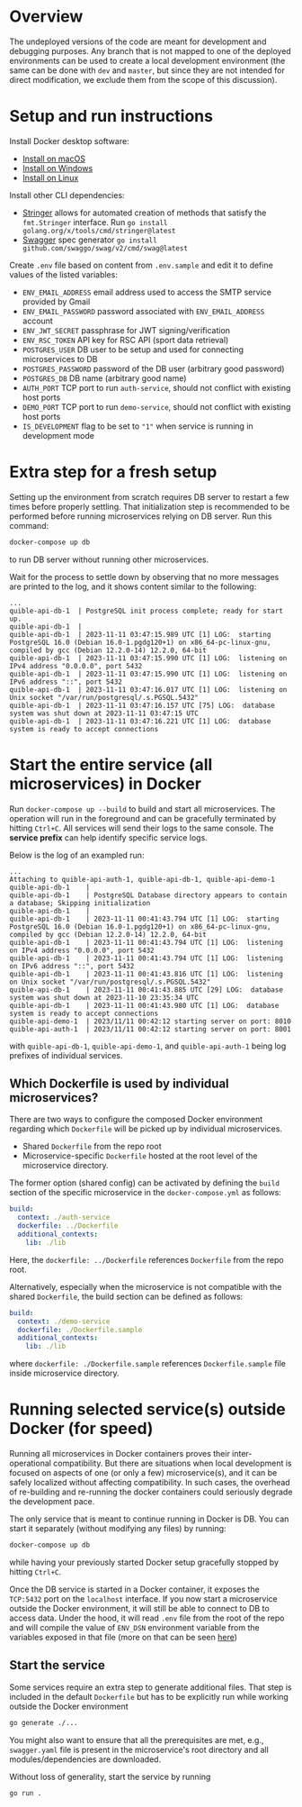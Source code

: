 # Overview

The undeployed versions of the code are meant for development and debugging purposes. Any branch that is not mapped to one of the deployed environments can be used to create a local development environment (the same can be done with `dev` and `master`, but since they are not intended for direct modification, we exclude them from the scope of this discussion).

# Setup and run instructions

Install Docker desktop software:
- [Install on macOS](https://docs.docker.com/desktop/install/mac-install/)
- [Install on Windows](https://docs.docker.com/desktop/install/windows-install/)
- [Install on Linux](https://docs.docker.com/desktop/install/linux-install/)

Install other CLI dependencies:
- [Stringer](https://pkg.go.dev/golang.org/x/tools/cmd/stringer) allows for automated creation of methods that satisfy the `fmt.Stringer` interface. Run `go install golang.org/x/tools/cmd/stringer@latest`
- [Swagger](https://pkg.go.dev/github.com/swaggo/swag/v2/cmd/swag) spec generator `go install github.com/swaggo/swag/v2/cmd/swag@latest`

Create `.env` file based on content from `.env.sample` and edit it to define values of the listed variables:

- `ENV_EMAIL_ADDRESS` email address used to access the SMTP service provided by Gmail
- `ENV_EMAIL_PASSWORD` password associated with `ENV_EMAIL_ADDRESS` account
- `ENV_JWT_SECRET` passphrase for JWT signing/verification
- `ENV_RSC_TOKEN` API key for RSC API (sport data retrieval)
- `POSTGRES_USER` DB user to be setup and used for connecting microservices to DB
- `POSTGRES_PASSWORD` password of the DB user (arbitrary good password)
- `POSTGRES_DB` DB name (arbitrary good name)
- `AUTH_PORT` TCP port to run `auth-service`, should not conflict with existing host ports
- `DEMO_PORT` TCP port to run `demo-service`, should not conflict with existing host ports
- `IS_DEVELOPMENT` flag to be set to `"1"` when service is running in development mode

# Extra step for a fresh setup

Setting up the environment from scratch requires DB server to restart a few times before properly settling. That initialization step is recommended to be performed before running microservices relying on DB server. Run this command:
```sh
docker-compose up db
```
to run DB server without running other microservices. 

Wait for the process to settle down by observing that no more messages are printed to the log, and it shows content similar to the following:
```log
...
quible-api-db-1  | PostgreSQL init process complete; ready for start up.
quible-api-db-1  |
quible-api-db-1  | 2023-11-11 03:47:15.989 UTC [1] LOG:  starting PostgreSQL 16.0 (Debian 16.0-1.pgdg120+1) on x86_64-pc-linux-gnu, compiled by gcc (Debian 12.2.0-14) 12.2.0, 64-bit
quible-api-db-1  | 2023-11-11 03:47:15.990 UTC [1] LOG:  listening on IPv4 address "0.0.0.0", port 5432
quible-api-db-1  | 2023-11-11 03:47:15.990 UTC [1] LOG:  listening on IPv6 address "::", port 5432
quible-api-db-1  | 2023-11-11 03:47:16.017 UTC [1] LOG:  listening on Unix socket "/var/run/postgresql/.s.PGSQL.5432"
quible-api-db-1  | 2023-11-11 03:47:16.157 UTC [75] LOG:  database system was shut down at 2023-11-11 03:47:15 UTC
quible-api-db-1  | 2023-11-11 03:47:16.221 UTC [1] LOG:  database system is ready to accept connections
```
# Start the entire service (all microservices) in Docker

Run `docker-compose up --build` to build and start all microservices. The operation will run in the foreground and can be gracefully terminated by hitting `Ctrl+C`. All services will send their logs to the same console. The **service prefix** can help identify specific service logs. 

Below is the log of an exampled run:
```
...
Attaching to quible-api-auth-1, quible-api-db-1, quible-api-demo-1
quible-api-db-1    |
quible-api-db-1    | PostgreSQL Database directory appears to contain a database; Skipping initialization
quible-api-db-1    |
quible-api-db-1    | 2023-11-11 00:41:43.794 UTC [1] LOG:  starting PostgreSQL 16.0 (Debian 16.0-1.pgdg120+1) on x86_64-pc-linux-gnu, compiled by gcc (Debian 12.2.0-14) 12.2.0, 64-bit
quible-api-db-1    | 2023-11-11 00:41:43.794 UTC [1] LOG:  listening on IPv4 address "0.0.0.0", port 5432
quible-api-db-1    | 2023-11-11 00:41:43.794 UTC [1] LOG:  listening on IPv6 address "::", port 5432
quible-api-db-1    | 2023-11-11 00:41:43.816 UTC [1] LOG:  listening on Unix socket "/var/run/postgresql/.s.PGSQL.5432"
quible-api-db-1    | 2023-11-11 00:41:43.885 UTC [29] LOG:  database system was shut down at 2023-11-10 23:35:34 UTC
quible-api-db-1    | 2023-11-11 00:41:43.980 UTC [1] LOG:  database system is ready to accept connections
quible-api-demo-1  | 2023/11/11 00:42:12 starting server on port: 8010
quible-api-auth-1  | 2023/11/11 00:42:12 starting server on port: 8001

```
with `quible-api-db-1`, `quible-api-demo-1`, and `quible-api-auth-1` being log prefixes of individual services. 

## Which Dockerfile is used by individual microservices?

There are two ways to configure the composed Docker environment regarding which `Dockerfile` will be picked up by individual microservices.
- Shared `Dockerfile` from the repo root 
- Microservice-specific `Dockerfile` hosted at the root level of the microservice directory. 

The former option (shared config) can be activated by defining the `build` section of the specific microservice in the `docker-compose.yml` as follows:
```yaml
build: 
  context: ./auth-service
  dockerfile: ../Dockerfile
  additional_contexts: 
    lib: ./lib
```
Here, the `dockerfile: ../Dockerfile` references `Dockerfile` from the repo root.

Alternatively, especially when the microservice is not compatible with the shared `Dockerfile`, the build section can be defined as follows:
```yaml
build: 
  context: ./demo-service
  dockerfile: ./Dockerfile.sample
  additional_contexts: 
    lib: ./lib
```
where `dockerfile: ./Dockerfile.sample` references `Dockerfile.sample` file inside microservice directory. 

# Running selected service(s) outside Docker (for speed)

Running all microservices in Docker containers proves their inter-operational compatibility. But there are situations when local development is focused on aspects of one (or only a few) microservice(s), and it can be safely localized without affecting compatibility. In such cases, the overhead of re-building and re-running the docker containers could seriously degrade the development pace. 

The only service that is meant to continue running in Docker is DB. You can start it separately (without modifying any files) by running:
```sh
docker-compose up db
```
while having your previously started Docker setup gracefully stopped by hitting `Ctrl+C`.

Once the DB service is started in a Docker container, it exposes the `TCP:5432` port on the `localhost` interface. If you now start a microservice outside the Docker environment, it will still be able to connect to DB to access data. Under the hood, it will read `.env` file from the root of the repo and will compile the value of `ENV_DSN` environment variable from the variables exposed in that file (more on that can be seen [here](https://gitlab.com/quible/backend/api-server/-/blame/dev/lib/env/setup.go?ref_type=heads#L17))

## Start the service

Some services require an extra step to generate additional files. That step is included in the default `Dockerfile` but has to be explicitly run while working outside the Docker environment
```sh
go generate ./...
```

You might also want to ensure that all the prerequisites are met, e.g., `swagger.yaml` file is present in the microservice's root directory and all modules/dependencies are downloaded. 

Without loss of generality, start the service by running
```sh
go run .
```
